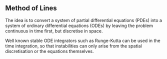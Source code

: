 ## Method of Lines

The idea is to convert a system of partial differential equations (PDEs) into a system of ordinary differential equations (ODEs) by leaving the problem continuous in time first, but discretise in space.

Well known stable ODE integrators such as Runge-Kutta can be used in the time integration, so that instabilities can only arise from the spatial discretisation or the equations themselves.